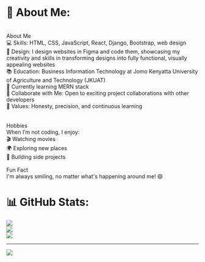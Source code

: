 # 💫 About Me:
<br>About Me<br>💻 Skills: HTML, CSS, JavaScript, React, Django, Bootstrap, web design<br>🎨 Design: I design websites in Figma and code them, showcasing my creativity and skills in transforming designs into fully functional, visually appealing websites<br>📚 Education: Business Information Technology at Jomo Kenyatta University of Agriculture and Technology (JKUAT)<br>🌱 Currently learning MERN stack<br>🤝 Collaborate with Me: Open to exciting project collaborations with other developers<br>🧠 Values: Honesty, precision, and continuous learning<br><br><br>Hobbies<br>When I’m not coding, I enjoy:<br>🎬 Watching movies<br>🌍 Exploring new places<br>🔧 Building side projects<br><br>Fun Fact<br>I'm always smiling, no matter what's happening around me! 😄<br>



# 📊 GitHub Stats:
![](https://github-readme-stats.vercel.app/api?username=mercyogalo&theme=midnight-purple&hide_border=false&include_all_commits=false&count_private=false)<br/>
![](https://github-readme-streak-stats.herokuapp.com/?user=mercyogalo&theme=midnight-purple&hide_border=false)<br/>
![](https://github-readme-stats.vercel.app/api/top-langs/?username=mercyogalo&theme=midnight-purple&hide_border=false&include_all_commits=false&count_private=false&layout=compact)



---
[![](https://visitcount.itsvg.in/api?id=mercyogalo&icon=0&color=0)](https://visitcount.itsvg.in)

<!-- Proudly created with GPRM ( https://gprm.itsvg.in ) -->
